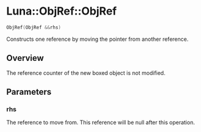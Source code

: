 # Luna::ObjRef::ObjRef

```c++
ObjRef(ObjRef &&rhs)
```

Constructs one reference by moving the pointer from another reference. 

## Overview
The reference counter of the new boxed object is not modified. 

## Parameters
### rhs
The reference to move from. This reference will be null after this operation. 

